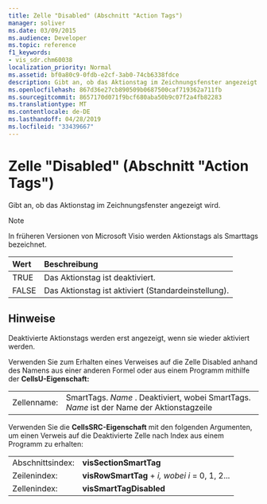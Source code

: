 ```yaml
---
title: Zelle "Disabled" (Abschnitt "Action Tags")
manager: soliver
ms.date: 03/09/2015
ms.audience: Developer
ms.topic: reference
f1_keywords:
- vis_sdr.chm60038
localization_priority: Normal
ms.assetid: bf0a80c9-0fdb-e2cf-3ab0-74cb6338fdce
description: Gibt an, ob das Aktionstag im Zeichnungsfenster angezeigt wird.
ms.openlocfilehash: 867d36e27cb890509b0687500caf719362a711fb
ms.sourcegitcommit: 8657170d071f9bcf680aba50b9c07f2a4fb82283
ms.translationtype: MT
ms.contentlocale: de-DE
ms.lasthandoff: 04/28/2019
ms.locfileid: "33439667"
---
```

# <a name="disabled-cell-action-tags-section"></a>Zelle "Disabled" (Abschnitt "Action Tags")

Gibt an, ob das Aktionstag im Zeichnungsfenster angezeigt wird.
  
> [!NOTE]
> In früheren Versionen von Microsoft Visio werden Aktionstags als Smarttags bezeichnet. 
  
|**Wert**|**Beschreibung**|
|:-----|:-----|
| TRUE  <br/> | Das Aktionstag ist deaktiviert.  <br/> |
| FALSE  <br/> | Das Aktionstag ist aktiviert (Standardeinstellung).  <br/> |
   
## <a name="remarks"></a>Hinweise

Deaktivierte Aktionstags werden erst angezeigt, wenn sie wieder aktiviert werden. 
  
Verwenden Sie zum Erhalten eines Verweises auf die Zelle Disabled anhand des Namens aus einer anderen Formel oder aus einem Programm mithilfe der **CellsU-Eigenschaft:** 
  
|||
|:-----|:-----|
| Zellenname:  <br/> | SmartTags.  *Name*  . Deaktiviert, wobei SmartTags. *Name*  ist der Name der Aktionstagzeile  <br/> |
   
Verwenden Sie die **CellsSRC-Eigenschaft** mit den folgenden Argumenten, um einen Verweis auf die Deaktivierte Zelle nach Index aus einem Programm zu erhalten: 
  
|||
|:-----|:-----|
| Abschnittsindex:  <br/> |**visSectionSmartTag** <br/> |
| Zeilenindex:  <br/> |**visRowSmartTag**  +   *i,* *wobei i* = 0, 1, 2...  <br/> |
| Zellenindex:  <br/> |**visSmartTagDisabled** <br/> |
   

